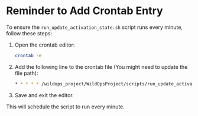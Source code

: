 # Reminder to Add Crontab Entry

To ensure the `run_update_activation_state.sh` script runs every minute, follow these steps:

1. Open the crontab editor:
    ```sh
    crontab -e
    ```

2. Add the following line to the crontab file (You might need to update the file path):
    ```sh
    * * * * * /wildops_project/WildOpsProject/scripts/run_update_activation_state.sh
    ```

3. Save and exit the editor.

This will schedule the script to run every minute.